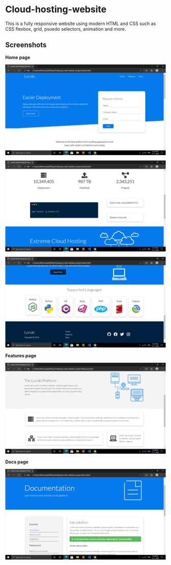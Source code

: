 # Cloud-hosting-website
This is a fully responsive website using modern HTML and CSS such as CSS flexbox, grid, psuedo selectors, animation and more.

## Screenshots

**Home page**

![home](screenshot/Screenshot%20(47).png)

![home](screenshot/Screenshot%20(48).png)

![home](screenshot/Screenshot%20(49).png)

**Features page**

![home](screenshot/Screenshot%20(50).png)

**Docs page**

![home](screenshot/Screenshot%20(51).png)
